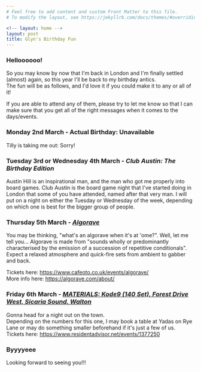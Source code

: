 ```yaml
---
# Feel free to add content and custom Front Matter to this file.
# To modify the layout, see https://jekyllrb.com/docs/themes/#overriding-theme-defaults

<!-- layout: home -->
layout: post
title: Glyn's Birthday Fun
---
```


### Helloooooo!

So you may know by now that I'm back in London and I'm finally settled (almost) again, so this year I'll be back to my birthday antics.  
The fun will be as follows, and I'd love it if you could make it to any or all of it! 

If you are able to attend any of them, please try to let me know so that I can make sure that you get all of the right messages when it comes to the days/events.

### Monday 2nd March - Actual Birthday: Unavailable
Tilly is taking me out: Sorry!

### Tuesday 3rd or Wednesday 4th March - _Club Austin: The Birthday Edition_
Austin Hill is an inspirational man, and the man who got me properly into board games. Club Austin is the board game night that I've started doing in London that some of you have attended, named after that very man. I will put on a night on either the Tuesday or Wednesday of the week, depending on which one is best for the bigger group of people.

### Thursday 5th March - [_Algorave_](https://www.cafeoto.co.uk/events/algorave/)

You may be thinking, "what's an algorave when it's at 'ome?". Well, let me tell you... Algorave is made from "sounds wholly or predominantly characterised by the emission of a succession of repetitive conditionals". Expect a relaxed atmosphere and quick-fire sets from ambient to gabber and back.

Tickets here: https://www.cafeoto.co.uk/events/algorave/  
More info here: https://algorave.com/about/

### Friday 6th March - [_MATERIALS: Kode9 (140 Set), Forest Drive West, Sicaria Sound, Walton_](https://www.residentadvisor.net/events/1377250)

Gonna head for a night out on the town.  
Depending on the numbers for this one, I may book a table at Yadas on Rye Lane or may do something smaller beforehand if it's just a few of us.  
Tickets here: https://www.residentadvisor.net/events/1377250

### Byyyyeee
Looking forward to seeing you!!!